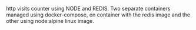 http visits counter using NODE and REDIS.
Two separate containers managed using docker-compose, on container with the redis image and the other using node:alpine linux image.
